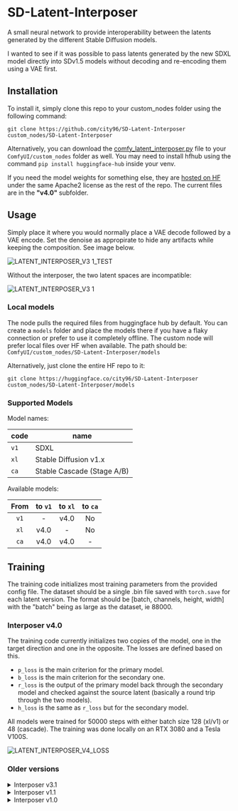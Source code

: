 # SD-Latent-Interposer
A small neural network to provide interoperability between the latents generated by the different Stable Diffusion models.

I wanted to see if it was possible to pass latents generated by the new SDXL model directly into SDv1.5 models without decoding and re-encoding them using a VAE first.

## Installation
To install it, simply clone this repo to your custom_nodes folder using the following command:
```
git clone https://github.com/city96/SD-Latent-Interposer custom_nodes/SD-Latent-Interposer
```

Alternatively, you can download the [comfy_latent_interposer.py](https://github.com/city96/SD-Latent-Interposer/raw/main/comfy_latent_interposer.py) file to your `ComfyUI/custom_nodes` folder as well. You may need to install hfhub using the command `pip install huggingface-hub` inside your venv.

If you need the model weights for something else, they are [hosted on HF](https://huggingface.co/city96/SD-Latent-Interposer/tree/main) under the same Apache2 license as the rest of the repo. The current files are in the **"v4.0"** subfolder.

## Usage
Simply place it where you would normally place a VAE decode followed by a VAE encode. Set the denoise as appropirate to hide any artifacts while keeping the composition. See image below.

![LATENT_INTERPOSER_V3 1_TEST](https://github.com/city96/SD-Latent-Interposer/assets/125218114/849574b4-2565-4090-85d3-ae63ab425ee2)

Without the interposer, the two latent spaces are incompatible:

![LATENT_INTERPOSER_V3 1](https://github.com/city96/SD-Latent-Interposer/assets/125218114/13e2c01f-580e-4ecb-af1f-b6b21699127b)

### Local models
The node pulls the required files from huggingface hub by default. You can create a `models` folder and place the models there if you have a flaky connection or prefer to use it completely offline. The custom node will prefer local files over HF when available. The path should be: `ComfyUI/custom_nodes/SD-Latent-Interposer/models`

Alternatively, just clone the entire HF repo to it:
```
git clone https://huggingface.co/city96/SD-Latent-Interposer custom_nodes/SD-Latent-Interposer/models
```

### Supported Models

Model names:

| code | name                       |
| ---- | -------------------------- |
| `v1` | SDXL                       |
| `xl` | Stable Diffusion v1.x      |
| `ca` | Stable Cascade (Stage A/B) |

Available models:

| From | to `v1` | to `xl` | to `ca` |
|:----:|:-------:|:-------:|:-------:|
| `v1` |    -    |  v4.0   |    No   |
| `xl` |  v4.0   |    -    |    No   |
| `ca` |  v4.0   |  v4.0   |    -    |

## Training

The training code initializes most training parameters from the provided config file. The dataset should be a single .bin file saved with `torch.save` for each latent version. The format should be [batch, channels, height, width] with the "batch" being as large as the dataset, ie 88000.

### Interposer v4.0

The training code currently initializes two copies of the model, one in the target direction and one in the opposite. The losses are defined based on this.

- `p_loss` is the main criterion for the primary model.
- `b_loss` is the main criterion for the secondary one.
- `r_loss` is the output of the primary model back through the secondary model and checked against the source latent (basically a round trip through the two models).
- `h_loss` is the same as `r_loss` but for the secondary model.

All models were trained for 50000 steps with either batch size 128 (xl/v1) or 48 (cascade). 
The training was done locally on an RTX 3080 and a Tesla V100S.

![LATENT_INTERPOSER_V4_LOSS](https://github.com/city96/SD-Latent-Interposer/assets/125218114/3a0d8920-ed48-42f0-96c9-897263525efb)

### Older versions

<details><summary>Interposer v3.1</summary>

### Interposer v3.1

This is basically a complete rewrite. Replaced the mediocre bunch of conv2d layers with something that looks more like a proper neural network. No VGG loss because I still don't have a better GPU.

Training was done on combined Flickr2K + DIV2K, with each image being processed into 6 1024x1024 segments. Padded with some of my random images for a total of 22,000 source images in the dataset.

I think I got rid of most of the XL artifacts, but the color/hue/saturation shift issues are still there. I actually saved the optimizer state this time so I might be able to do 100K steps with visual loss on my P40s. Hopefully they won't burn up.

v3.0 was 500k steps at a constant LR of 1e-4, v3.1 was 1M steps using a CosineAnnealingLR to drop the learning rate towards the end. Both used AdamW.

![INTERPOSER_V3 1](https://github.com/city96/SD-Latent-Interposer/assets/125218114/daff0ae2-4739-4cef-ba54-ac1d156d3388)

</details>

<details><summary>Interposer v1.1</summary>

### Interposer v1.1
This is the second release using the "spaceship" architecture. It was trained on the Flickr2K dataset and was continued from the v1.0 checkpoint.
Overall, it seems to perform a lot better, especially for real life photos. I also investigated the odd v1->xl artifacts but in the end it seems [inherent to the VAE decoder stage.](https://github.com/comfyanonymous/ComfyUI/issues/1116)

![loss](https://github.com/city96/SD-Latent-Interposer/assets/125218114/e890420f-cebd-4f88-b243-62560b8384e5)

</details>


<details><summary>Interposer v1.0</summary>

### Interposer v1.0 
Not sure why the training loss is so different, it might be due to the """highly curated""" dataset of 1000 random images from my Downloads folder that I used to train it.

I probably should've just grabbed LAION.

I also trained a v1-to-v2 mode, before realizing v1 and v2 shared the same latent space. Oh well.

![loss](https://github.com/city96/SD-Latent-Interposer/assets/125218114/f92c399b-a823-4521-b09b-8bdc3795f1ea)
  
![xl-to-v1_interposer](https://github.com/city96/SD-Latent-Interposer/assets/125218114/0d963bc5-570f-4ebe-95db-16e261f05e48)
  
</details>

</details>
